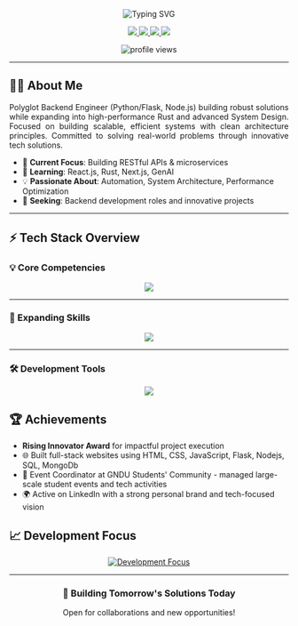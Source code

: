 <div align="center">
  
<!-- Dynamic Animated Header -->
<img src="https://readme-typing-svg.herokuapp.com?font=Fira+Code&size=30&duration=2800&pause=800&color=007ACC&center=true&vCenter=true&width=800&lines=Hello,+I'm+Sumit+Kumar;Python+Developer+•+Backend+Specialist;Crafting+Scalable+Tech+Solutions;MERN+Stack+Learner+•+Tech+Innovator" alt="Typing SVG" />


<!-- Contact Badges -->
<p align="center">
  <a href="https://www.linkedin.com/in/sumit-kumar-a0899b250" target="_blank">
    <img src="https://img.shields.io/badge/-LinkedIn-0A66C2?style=for-the-badge&logo=linkedin&logoColor=white" />
  </a>
  <a href="mailto:sk78146083@gmail.com">
    <img src="https://img.shields.io/badge/-Gmail-D14836?style=for-the-badge&logo=gmail&logoColor=white" />
  </a>
  <a href="https://wa.me/918360671237">
    <img src="https://img.shields.io/badge/-WhatsApp-25D366?style=for-the-badge&logo=whatsapp&logoColor=white" />
  </a>
  <a href="https://github.com/sumit007-ui">
    <img src="https://img.shields.io/badge/-Portfolio-181717?style=for-the-badge&logo=github&logoColor=white" />
  </a>
</p>

<!-- Profile Views -->
<img src="https://komarev.com/ghpvc/?username=sumit007-ui&label=Profile+Views&color=007ACC&style=flat-square" alt="profile views" />

</div>

---

## 👨‍💻 About Me

<div align="justify">
Polyglot Backend Engineer (Python/Flask, Node.js) building robust solutions while expanding into high-performance Rust and advanced System Design. Focused on building scalable, efficient systems with clean architecture principles. Committed to solving real-world problems through innovative tech solutions.
</div>

- 🔭 **Current Focus**: Building RESTful APIs & microservices
- 🌱 **Learning**: React.js, Rust, Next.js, GenAI
- 💡 **Passionate About**: Automation, System Architecture, Performance Optimization
- 👯 **Seeking**: Backend development roles and innovative projects

---

## ⚡ Tech Stack Overview  

### 💡 Core Competencies  
<div align="center">
  <img src="https://skillicons.dev/icons?i=python,dart,flutter,js,ts,nodejs,express,flask,postgres,sqlite,mongodb,firebase,git,github,html,css,bootstrap,linux" />
</div>  

---

### 🚀 Expanding Skills  
<div align="center">
  <img src="https://skillicons.dev/icons?i=react,aws,java,rust,bun,supabase" />
</div>  

---

### 🛠 Development Tools  
<div align="center">
  <img src="https://skillicons.dev/icons?i=vscode,docker,bash,figma,vercel,androidstudio" />
</div>  


## 🏆 Achievements
- **Rising Innovator Award** for impactful project execution
- 🌐 Built full-stack websites using HTML, CSS, JavaScript, Flask, Nodejs, SQL, MongoDb
- 🌟 Event Coordinator at GNDU Students' Community - managed large-scale student events and tech activities
- 🌍 Active on LinkedIn with a strong personal brand and tech-focused vision

## 📈 Development Focus
<div align="center">
  <a href="https://git.io/typing-svg">
    <img src="https://readme-typing-svg.demolab.com?font=Fira+Code&size=22&duration=3000&pause=1000&color=007ACC&center=true&vCenter=true&width=800&lines=Advanced+Backend+Architecture;Cloud+Deployment+(AWS/Azure);Full-Stack+Proficiency;System+Design+Principles;Performance+Optimization" alt="Development Focus" />
  </a>
</div>

---

<div align="center">
  <h3>🚀 Building Tomorrow's Solutions Today</h3>
  <p>Open for collaborations and new opportunities!</p>
</div>
